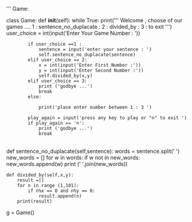'''  Game:

class Game:
    def __init__(self):
  while True:
      print('''
      Welcome , choose of our games ....
         1  :  sentence_no_duplacate : 
         2  :  divided_by  :
         3  :  to exit
         ''')
      user_choice = int(input('Enter Your Game Number : '))

            if user_choice ==1 :
                sentence = input('enter your sentence : ')
                self.sentence_no_duplacate(sentence)
            elif user_choice == 2:
                x = int(input('Enter First Number :'))
                y = int(input('Enter Second Number :'))
                self.divided_by(x,y)
            elif user_choice == 3:
                print ('godbye ...')
                break
            else:
    
                print('plase enter number between 1 : 3 ')
    
            play_again = input('press any key to play or "n" to exit ')
            if play_again == 'n':
                print ('godbye ...')
                break


​            
    def sentence_no_duplacate(self,sentence):
        words = sentence.split(' ')
        new_words = []
        for w in words:
            if w not in new_words:
                new_words.append(w)
        print (' '.join(new_words))


    def divided_by(self,x,y):
        result =[]
        for n in range (1,101):
            if n%x == 0 and n%y == 0:
                result.append(n)
        print(result)

g = Game()